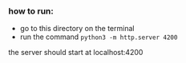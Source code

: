 ### how to run:
- go to this directory on the terminal
- run the command ``` python3 -m http.server 4200 ```

the server should start at localhost:4200
